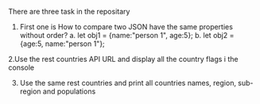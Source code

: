There are three task in the repositary

1. First one is
   How to compare two JSON have the same properties without order?
   a. let obj1 = {name:"person 1", age:5};
   b. let obj2 = {age:5, name:"person 1"};

2.Use the rest countries API URL and display all the country flags i the console

3. Use the same rest countries and print all countries names, region, sub-region and populations

   
